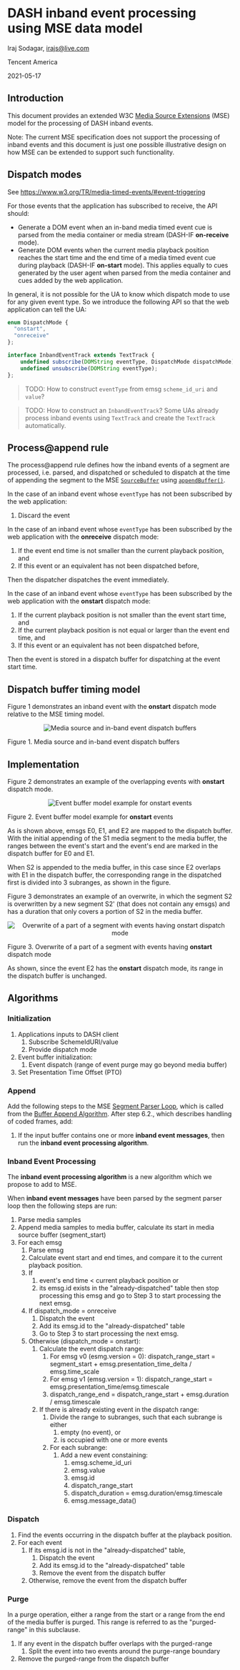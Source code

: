 # DASH inband event processing using MSE data model

Iraj Sodagar, irajs@live.com

Tencent America

2021-05-17

## Introduction

This document provides an extended W3C [Media Source Extensions](https://w3c.github.io/media-source/) (MSE) model for the processing of DASH inband events.

Note: The current MSE specification does not support the processing of inband events and this document is just one possible illustrative design on how MSE can be extended to support such functionality.

## Dispatch modes

See https://www.w3.org/TR/media-timed-events/#event-triggering

For those events that the application has subscribed to receive, the API should:

* Generate a DOM event when an in-band media timed event cue is parsed from the media container or media stream (DASH-IF **on-receive** mode).
* Generate DOM events when the current media playback position reaches the start time and the end time of a media timed event cue during playback (DASH-IF **on-start** mode). This applies equally to cues generated by the user agent when parsed from the media container and cues added by the web application.

In general, it is not possible for the UA to know which dispatch mode to use for any given event type. So we introduce the following API so that the web application can tell the UA:

```javascript
enum DispatchMode {
  "onstart",
  "onreceive"
};

interface InbandEventTrack extends TextTrack {
    undefined subscribe(DOMString eventType, DispatchMode dispatchMode);
    undefined unsubscribe(DOMString eventType);
};
```

> TODO: How to construct `eventType` from emsg `scheme_id_uri` and `value`?

> TODO: How to construct an `InbandEventTrack`? Some UAs already process inband events using `TextTrack` and create the `TextTrack` automatically.

## Process@append rule

The process@append rule defines how the inband events of a segment are processed, i.e. parsed, and dispatched or scheduled to dispatch at the time of appending the segment to the MSE [`SourceBuffer`](https://w3c.github.io/media-source/#sourcebuffer) using [`appendBuffer()`](https://www.w3.org/TR/media-source/#dom-sourcebuffer-appendbuffer).

In the case of an inband event whose `eventType` has not been subscribed by the web application:

1. Discard the event

In the case of an inband event whose `eventType` has been subscribed by the web application with the **onreceive** dispatch mode:

1. If the event end time is not smaller than the current playback position, and
2. If this event or an equivalent has not been dispatched before,

Then the dispatcher dispatches the event immediately.

In the case of an inband event whose `eventType` has been subscribed by the web application with the **onstart** dispatch mode:

1. If the current playback position is not smaller than the event start time, and
2. If the current playback position is not equal or larger than the event end time, and
3. If this event or an equivalent has not been dispatched before,

Then the event is stored in a dispatch buffer for dispatching at the event start time.

## Dispatch buffer timing model

Figure 1 demonstrates an inband event with the **onstart** dispatch mode relative to the MSE timing model.

<p align="center">
  <img src="emsg-processing-model-figure1.png" alt="Media source and in-band event dispatch buffers" />
</p>

Figure 1. Media source and in-band event dispatch buffers

## Implementation

Figure 2 demonstrates an example of the overlapping events with **onstart** dispatch mode.

<p align="center">
  <img src="emsg-processing-model-figure2.png" alt="Event buffer model example for onstart events" />
</p>

Figure 2. Event buffer model example for **onstart** events

As is shown above, emsgs E0, E1, and E2 are mapped to the dispatch buffer. With the initial appending of the S1 media segment to the media buffer, the ranges between the event's start and the event's end are marked in the dispatch buffer for E0 and E1.

When S2 is appended to the media buffer, in this case since E2 overlaps with E1 in the dispatch buffer, the corresponding range in the dispatched first is divided into 3 subranges, as shown in the figure.

Figure 3 demonstrates an example of an overwrite, in which the segment S2 is overwritten by a new segment S2' (that does not contain any emsgs) and has a duration that only covers a portion of S2 in the media buffer.

<p align="center">
  <img src="emsg-processing-model-figure3.png" alt="Overwrite of a part of a segment with events having onstart dispatch mode" />
</p>

Figure 3. Overwrite of a part of a segment with events having **onstart** dispatch mode

As shown, since the event E2 has the **onstart** dispatch mode, its range in the dispatch buffer is unchanged.

## Algorithms

### Initialization

1. Applications inputs to DASH client
   1. Subscribe SchemeIdURI/value
   2. Provide dispatch mode
2. Event buffer initialization:
   1. Event dispatch (range of event purge may go beyond media buffer)
3. Set Presentation Time Offset (PTO)

### Append

Add the following steps to the MSE [Segment Parser Loop](https://www.w3.org/TR/media-source/#sourcebuffer-segment-parser-loop), which is called from the [Buffer Append Algorithm](https://www.w3.org/TR/media-source/#sourcebuffer-buffer-append). After step 6.2., which describes handling of coded frames, add:

1. If the input buffer contains one or more __inband event messages__, then run the __inband event processing algorithm__.

### Inband Event Processing

The __inband event processing algorithm__ is a new algorithm which we propose to add to MSE.

When __inband event messages__ have been parsed by the segment parser loop then the following steps are run:

1. Parse media samples
2. Append media samples to media buffer, calculate its start in media source buffer (segment_start)
3. For each emsg
    1. Parse emsg
    2. Calculate event start and end times, and compare it to the current playback position.
    3. If
        1. event's end time < current playback position or
        2. its emsg.id exists in the "already-dispatched" table then stop processing this emsg and go to Step 3 to start processing the next emsg.
    4. If dispatch_mode = onreceive
        1. Dispatch the event
        2. Add its emsg.id to the "already-dispatched" table
        3. Go to Step 3 to start processing the next emsg.
    5. Otherwise (dispatch_mode = onstart):
        1. Calculate the event dispatch range:
            1. For emsg v0 (esmg.version = 0): dispatch_range_start = segment_start + emsg.presentation_time_delta / emsg.time_scale
            2. For emsg v1 (emsg.version = 1): dispatch_range_start = emsg.presentation_time/emsg.timescale
            3. dispatch_range_end = dispatch_range_start + emsg.duration / emsg.timescale
        2. If there is already existing event in the dispatch range:
            1. Divide the range to subranges, such that each subrange is either
                1. empty (no event), or
                2. is occupied with one or more events
            2. For each subrange:
                1. Add a new event constaining:
                    1. emsg.scheme_id_uri
                    2. emsg.value
                    3. emsg.id
                    4. dispatch_range_start
                    5. dispatch_duration = emsg.duration/emsg.timescale
                    6. emsg.message_data()

### Dispatch

1. Find the events occurring in the dispatch buffer at the playback position.
2. For each event
    1. If its emsg.id is not in the "already-dispatched" table,
        1. Dispatch the event
        2. Add its emsg.id to the "already-dispatched" table
        3. Remove the event from the dispatch buffer
    2. Otherwise, remove the event from the dispatch buffer

### Purge

In a purge operation, either a range from the start or a range from the end of the media buffer is purged. This range is referred to as the "purged-range" in this subclause.

1. If any event in the dispatch buffer overlaps with the purged-range
    1. Split the event into two events around the purge-range boundary
2. Remove the purged-range from the dispatch buffer
